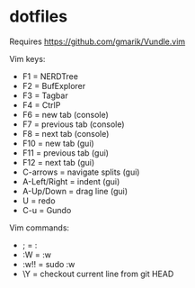 dotfiles
========

Requires https://github.com/gmarik/Vundle.vim


Vim keys:
- F1 = NERDTree
- F2 = BufExplorer
- F3 = Tagbar
- F4 = CtrlP
- F6 = new tab (console)
- F7 = previous tab (console)
- F8 = next tab (console)
- F10 = new tab (gui)
- F11 = previous tab (gui)
- F12 = next tab (gui)
- C-arrows = navigate splits (gui)
- A-Left/Right = indent (gui)
- A-Up/Down = drag line (gui)
- U = redo
- C-u = Gundo

Vim commands:
- ; = :
- :W = :w
- :w!! = sudo :w
- \Y = checkout current line from git HEAD
